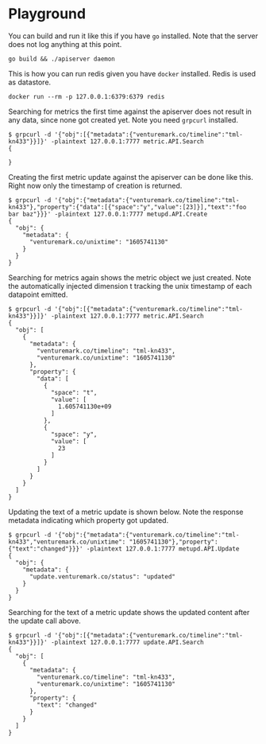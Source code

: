 # Playground



You can build and run it like this if you have `go` installed. Note that the
server does not log anything at this point.

```
go build && ./apiserver daemon
```



This is how you can run redis given you have `docker` installed. Redis is used
as datastore.

```
docker run --rm -p 127.0.0.1:6379:6379 redis
```



Searching for metrics the first time against the apiserver does not result in
any data, since none got created yet. Note you need `grpcurl` installed.

```
$ grpcurl -d '{"obj":[{"metadata":{"venturemark.co/timeline":"tml-kn433"}}]}' -plaintext 127.0.0.1:7777 metric.API.Search
{

}
```



Creating the first metric update against the apiserver can be done like this.
Right now only the timestamp of creation is returned.

```
$ grpcurl -d '{"obj":{"metadata":{"venturemark.co/timeline":"tml-kn433"},"property":{"data":[{"space":"y","value":[23]}],"text":"foo bar baz"}}}' -plaintext 127.0.0.1:7777 metupd.API.Create
{
  "obj": {
    "metadata": {
      "venturemark.co/unixtime": "1605741130"
    }
  }
}
```



Searching for metrics again shows the metric object we just created. Note the
automatically injected dimension t tracking the unix timestamp of each datapoint
emitted.

```
$ grpcurl -d '{"obj":[{"metadata":{"venturemark.co/timeline":"tml-kn433"}}]}' -plaintext 127.0.0.1:7777 metric.API.Search
{
  "obj": [
    {
      "metadata": {
        "venturemark.co/timeline": "tml-kn433",
        "venturemark.co/unixtime": "1605741130"
      },
      "property": {
        "data": [
          {
            "space": "t",
            "value": [
              1.605741130e+09
            ]
          },
          {
            "space": "y",
            "value": [
              23
            ]
          }
        ]
      }
    }
  ]
}
```



Updating the text of a metric update is shown below. Note the response metadata
indicating which property got updated.

```
$ grpcurl -d '{"obj":{"metadata":{"venturemark.co/timeline":"tml-kn433","venturemark.co/unixtime": "1605741130"},"property":{"text":"changed"}}}' -plaintext 127.0.0.1:7777 metupd.API.Update
{
  "obj": {
    "metadata": {
      "update.venturemark.co/status": "updated"
    }
  }
}
```



Searching for the text of a metric update shows the updated content after the
update call above.

```
$ grpcurl -d '{"obj":[{"metadata":{"venturemark.co/timeline":"tml-kn433"}}]}' -plaintext 127.0.0.1:7777 update.API.Search
{
  "obj": [
    {
      "metadata": {
        "venturemark.co/timeline": "tml-kn433",
        "venturemark.co/unixtime": "1605741130"
      },
      "property": {
        "text": "changed"
      }
    }
  ]
}
```
